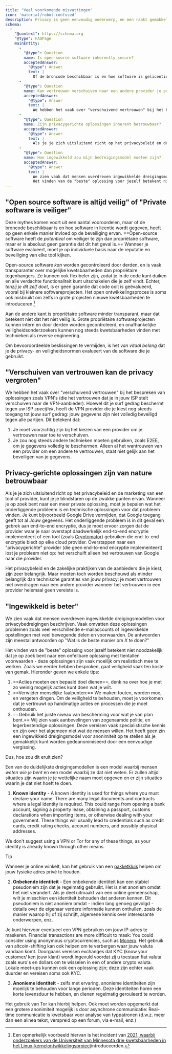 ```yaml
---
title: "Veel voorkomende misvattingen"
icon: 'material/robot-confused'
description: Privacy is geen eenvoudig onderwerp, en men raakt gemakkelijk verstrikt in marketingclaims en andere desinformatie.
schema:
  - 
    "@context": https://schema.org
    "@type": FAQPage
    mainEntity:
      - 
        "@type": Question
        name: Is open-source software inherently secure?
        acceptedAnswer:
          "@type": Answer
          text: |
            Of de broncode beschikbaar is en hoe software is gelicentieerd, heeft op geen enkele manier invloed op de veiligheid ervan. Open-source software kan veiliger zijn dan private software, maar er is geen enkele garantie dat dit het geval is. Wanneer je software evalueert, moet je op individuele basis kijken naar de reputatie en beveiliging van elk hulpmiddel.
      - 
        "@type": Question
        name: Kan vertrouwen verschuiven naar een andere provider je privacy verbeteren?
        acceptedAnswer:
          "@type": Answer
          text: |
            We hebben het vaak over "verschuivend vertrouwen" bij het bespreken van oplossingen zoals VPN's (die het vertrouwen dat je in jouw ISP stelt verschuiven naar de VPN-aanbieder). Hiermee worden jouw internetgegevens speciaal door je internetprovider beschermd. de VPN-provider die je kiest heeft nog steeds toegang totjouw browsergegevens: jouw gegevens zijn niet volledig beveiligd voor alle partijen.
      - 
        "@type": Question
        name: Zijn privacygerichte oplossingen inherent betrouwbaar?
        acceptedAnswer:
          "@type": Answer
          text: |
            Als je je zich uitsluitend richt op het privacybeleid en de marketing van een tool of provider, kunt je je blindstaren op de zwakke punten ervan. Wanneer je op zoek bent naar een meer private oplossing, moet je bepalen wat het onderliggende probleem is en technische oplossingen voor dat probleem vinden. Je kunt bijvoorbeeld Google Drive vermijden, dat Google toegang geeft tot al Jouw gegevens. Het onderliggende probleem in dit geval is een gebrek aan E2EE, dus je moet ervoor zorgen dat de provider waarnaar je overstapt daadwerkelijk E2EE implementeert, of een tool gebruiken (zoals Cryptomator) die E2EE biedt op elke cloud provider. Overstappen naar een "privacygerichte" provider (die geen end-to-end encryptie implementeert) lost je probleem niet op: het verschuift alleen het vertrouwen van Google naar die provider.
      - 
        "@type": Question
        name: Hoe ingewikkeld zou mijn bedreigingsmodel moeten zijn?
        acceptedAnswer:
          "@type": Answer
          text: |
            We zien vaak dat mensen overdreven ingewikkelde dreigingsmodellen voor privacybedreigingen beschrijven. Vaak omvatten deze oplossingen problemen zoals veel verschillende e-mailaccounts of ingewikkelde opstellingen met veel bewegende delen en voorwaarden. De antwoorden zijn meestal antwoorden op "Wat is de beste manier om X te doen?"
            Het vinden van de "beste" oplossing voor jezelf betekent niet noodzakelijk dat je op zoek bent naar een onfeilbare oplossing met tientallen voorwaarden - deze oplossingen zijn vaak moeilijk om realistisch mee te werken. Zoals we eerder hebben besproken, gaat veiligheid vaak ten koste van gemak.
---
```


## "Open source software is altijd veilig" of "Private software is veiliger"

Deze mythes komen voort uit een aantal vooroordelen, maar of de broncode beschikbaar is en hoe software in licentie wordt gegeven, heeft op geen enkele manier invloed op de beveiliging ervan. ==Open-source software heeft de *potentieel* om veiliger te zijn dan propriëtaire software, maar er is absoluut geen garantie dat dit het geval is.== Wanneer je software evalueert, moet je op individuele basis naar de reputatie en beveiliging van elke tool kijken.

Open-source software *kan* worden gecontroleerd door derden, en is vaak transparanter over mogelijke kwetsbaarheden dan propriëtaire tegenhangers. Ze kunnen ook flexibeler zijn, zodat je in de code kunt duiken en alle verdachte functionaliteit kunt uitschakelen die je zelf vindt. Echter, *tenzij je dit zelf doet*, is er geen garantie dat code ooit is geëvalueerd, vooral bij kleinere softwareprojecten. Het open ontwikkelingsproces is soms ook misbruikt om zelfs in grote projecten nieuwe kwetsbaarheden te introduceren.[^1]

Aan de andere kant is propriëtaire software minder transparant, maar dat betekent niet dat het niet veilig is. Grote propriëtaire softwareprojecten kunnen intern en door derden worden gecontroleerd, en onafhankelijke veiligheidsonderzoekers kunnen nog steeds kwetsbaarheden vinden met technieken als reverse engineering.

Om bevooroordeelde beslissingen te vermijden, is het *van vitaal belang* dat je de privacy- en veiligheidsnormen evalueert van de software die je gebruikt.

## "Verschuiven van vertrouwen kan de privacy vergroten"

We hebben het vaak over "verschuivend vertrouwen" bij het bespreken van oplossingen zoals VPN's (die het vertrouwen dat je in jouw ISP stelt verschuiven naar de VPN-aanbieder). Hoewel dit je surf gedrag beschermt tegen uw ISP *specifiek*, heeft de VPN provider die je kiest nog steeds toegang tot jouw surf gedrag: jouw gegevens zijn niet volledig beveiligd tegen alle partijen. Dit betekent dat:

1. Je moet voorzichtig zijn bij het kiezen van een provider om je vertrouwen naar toe te verschuiven.
2. Je zou nog steeds andere technieken moeten gebruiken, zoals E2EE, om je gegevens volledig te beschermen. Alleen al het wantrouwen van een provider om een andere te vertrouwen, staat niet gelijk aan het beveiligen van je gegevens.

## Privacy-gerichte oplossingen zijn van nature betrouwbaar

Als je je zich uitsluitend richt op het privacybeleid en de marketing van een tool of provider, kunt je je blindstaren op de zwakke punten ervan. Wanneer je op zoek bent naar een meer private oplossing, moet je bepalen wat het onderliggende probleem is en technische oplossingen voor dat probleem vinden. Je kunt bijvoorbeeld Google Drive vermijden, dat Google toegang geeft tot al Jouw gegevens. Het onderliggende probleem is in dit geval een gebrek aan end-to-end encryptie, dus je moet ervoor zorgen dat de provider waar je naar overstapt daadwerkelijk end-to-end encryptie implementeert of een tool (zoals [Cryptomator](../encryption.md#cryptomator-cloud)) gebruiken die end-to-end encryptie biedt op elke cloud provider. Overstappen naar een "privacygerichte" provider (die geen end-to-end encryptie implementeert) lost je probleem niet op: het verschuift alleen het vertrouwen van Google naar die provider.

Het privacybeleid en de zakelijke praktijken van de aanbieders die je kiest, zijn zeer belangrijk. Maar moeten toch worden beschouwd als minder belangrijk dan technische garanties van jouw privacy: je moet vertrouwen niet overdragen naar een andere provider wanneer het vertrouwen in een provider helemaal geen vereiste is.

## "Ingewikkeld is beter"

We zien vaak dat mensen overdreven ingewikkelde dreigingsmodellen voor privacybedreigingen beschrijven. Vaak omvatten deze oplossingen problemen zoals veel verschillende e-mailaccounts of ingewikkelde opstellingen met veel bewegende delen en voorwaarden. De antwoorden zijn meestal antwoorden op "Wat is de beste manier om *X* te doen?"

Het vinden van de "beste" oplossing voor jezelf betekent niet noodzakelijk dat je op zoek bent naar een onfeilbare oplossing met tientallen voorwaarden - deze oplossingen zijn vaak moeilijk om realistisch mee te werken. Zoals we eerder hebben besproken, gaat veiligheid vaak ten koste van gemak. Hieronder geven we enkele tips:

1. ==Acties moeten een bepaald doel dienen==, denk na over hoe je met zo weinig mogelijk acties kunt doen wat je wilt.
2. ==Verwijder menselijke faalpunten:== We maken fouten, worden moe, en vergeten dingen. Om de veiligheid te behouden, moet je voorkomen dat je vertrouwt op handmatige acties en processen die je moet onthouden.
3. ==Gebruik het juiste niveau van bescherming voor wat je van plan bent.== Wij zien vaak aanbevelingen van zogenaamde politie, en legerbestendige oplossingen. Deze vereisen vaak specialistische kennis en zijn over het algemeen niet wat de mensen willen. Het heeft geen zin een ingewikkeld dreigingsmodel voor anonimiteit op te stellen als je gemakkelijk kunt worden gedeanonimiseerd door een eenvoudige vergissing.

Dus, hoe zou dit eruit zien?

Een van de duidelijkste dreigingsmodellen is een model waarbij mensen *weten wie je bent* en een model waarbij ze dat niet weten. Er zullen altijd situaties zijn waarin je je wettelijke naam moet opgeven en er zijn situaties waarin je dat niet hoeft te doen.

1. **Known identity** - A known identity is used for things where you must declare your name. There are many legal documents and contracts where a legal identity is required. This could range from opening a bank account, signing a property lease, obtaining a passport, customs declarations when importing items, or otherwise dealing with your government. These things will usually lead to credentials such as credit cards, credit rating checks, account numbers, and possibly physical addresses.

We don't suggest using a VPN or Tor for any of these things, as your identity is already known through other means.

<div class="admonition tip" markdown>
<p class="admonition-title">Tip</p>

Wanneer je online winkelt, kan het gebruik van een [pakketkluis](https://en.wikipedia.org/wiki/Parcel_locker) helpen om jouw fysieke adres privé te houden.

</div>

2. **Onbekende identiteit** - Een onbekende identiteit kan een stabiel pseudoniem zijn dat je regelmatig gebruikt. Het is niet anoniem omdat het niet verandert. Als je deel uitmaakt van een online gemeenschap, wilt je misschien een identiteit behouden dat anderen kennen. Dit pseudoniem is niet anoniem omdat - indien lang genoeg gevolgd - details over de eigenaar verdere informatie kunnen onthullen, zoals de manier waarop hij of zij schrijft, algemene kennis over interessante onderwerpen, enz.

Je kunt hiervoor eventueel een VPN gebruiken om jouw IP-adres te maskeren. Financial transactions are more difficult to mask: You could consider using anonymous cryptocurrencies, such as [Monero](https://getmonero.org). Het gebruik van altcoin-shifting kan ook helpen om te verbergen waar jouw valuta vandaan komt. Doorgaans vereisen exchanges dat KYC (know your customer/ ken jouw klant) wordt ingevuld voordat zij u toestaan fiat valuta zoals euro's en dollars om te wisselen in een of andere crypto valuta. Lokale meet-ups kunnen ook een oplossing zijn; deze zijn echter vaak duurder en vereisen soms ook KYC.

3. **Anonieme identiteit** - zelfs met ervaring, anonieme identiteiten zijn moeilijk te behouden voor lange perioden. Deze identiteiten horen een korte levensduur te hebben, en dienen regelmatig gerouleerd te worden.

Het gebruik van Tor kan hierbij helpen. Ook moet worden opgemerkt dat een grotere anonimiteit mogelijk is door asynchrone communicatie: Real-time communicatie is kwetsbaar voor analyse van typpatronen (d.w.z. meer dan een alinea tekst, verspreid op een forum, via e-mail, enz.)

[^1]: Een opmerkelijk voorbeeld hiervan is het incident van [2021, waarbij onderzoekers van de Universiteit van Minnesota drie kwetsbaarheden in het Linux-kernelontwikkelingsproject](https://cse.umn.edu/cs/linux-incident)introduceerden.
